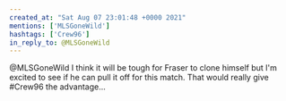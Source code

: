 ```yaml
---
created_at: "Sat Aug 07 23:01:48 +0000 2021"
mentions: ['MLSGoneWild']
hashtags: ['Crew96']
in_reply_to: @MLSGoneWild
---
```


@MLSGoneWild I think it will be tough for Fraser to clone himself but I'm excited to see if he can pull it off for this match. That would really give #Crew96 the advantage...